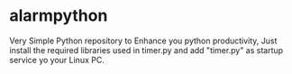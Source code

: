 # alarmpython

Very Simple Python repository to Enhance you python productivity, 
Just install the required libraries used in timer.py and add "timer.py" as startup service yo your Linux PC.

